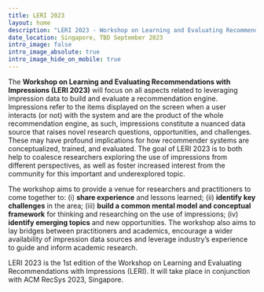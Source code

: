 ```yaml
---
title: LERI 2023
layout: home
description: "LERI 2023 - Workshop on Learning and Evaluating Recommendations with Impressions"
date_location: Singapore, TBD September 2023
intro_image: false
intro_image_absolute: true
intro_image_hide_on_mobile: true
---
```


The **Workshop on Learning and Evaluating Recommendations with Impressions (LERI 2023)** will focus on all aspects related to leveraging impression data to build and evaluate a recommendation engine. Impressions refer to the items displayed on the screen when a user interacts (or not) with the system and are the product of the whole recommendation engine, as such, impressions constitute a nuanced data source that raises novel research questions, opportunities, and challenges. These may have profound implications for how recommender systems are conceptualized, trained, and evaluated. The goal of LERI 2023 is to both help to coalesce researchers exploring the use of impressions from different perspectives, as well as foster increased interest from the community for this important and underexplored topic.

The workshop aims to provide a venue for researchers and practitioners to come together to: (i) **share experience** and lessons learned; (ii) **identify key challenges** in the area; (iii) **build a common mental model and conceptual framework** for thinking and researching on the use of impressions; (iv) **identify emerging topics** and new opportunities. The workshop also aims to lay bridges between practitioners and academics, encourage a wider availability of impression data sources and leverage industry’s experience to guide and inform academic research. 

LERI 2023 is the 1st edition of the Workshop on Learning and Evaluating Recommendations with Impressions (LERI). It will take place in conjunction with ACM RecSys 2023, Singapore.
